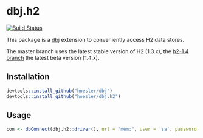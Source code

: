 # dbj.h2

[![Build Status](https://travis-ci.org/hoesler/dbj-h2.svg?branch=master)](https://travis-ci.org/hoesler/dbj-h2)

This package is a [dbj](https://github.com/hoesler/dbj) extension to conveniently access H2 data stores.

The master branch uses the latest stable version of H2 (1.3.x), the [h2-1.4 branch](https://github.com/hoesler/dbj-h2/tree/h2-1.4) the latest beta version (1.4.x).

## Installation
```R
devtools::install_github("hoesler/dbj")
devtools::install_github("hoesler/dbj.h2")
```

## Usage
```R
con <- dbConnect(dbj.h2::driver(), url = "mem:", user = 'sa', password = '')
```
